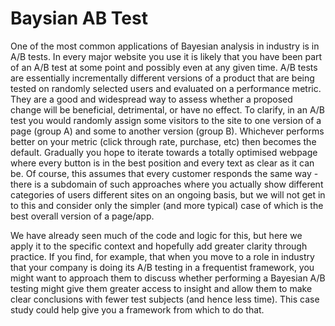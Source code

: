 # Baysian AB Test

One of the most common applications of Bayesian analysis in industry is in A/B tests. In every major website you use it is likely that you have been part of an A/B test at some point and possibly even at any given time. A/B tests are essentially incrementally different versions of a product that are being tested on randomly selected users and evaluated on a performance metric. They are a good and widespread way to assess whether a proposed change will be beneficial, detrimental, or have no effect. To clarify, in an A/B test you would randomly assign some visitors to the site to one version of a page (group A) and some to another version (group B). Whichever performs better on your metric (click through rate, purchase, etc) then becomes the default. Gradually you hope to iterate towards a totally optimised webpage where every button is in the best position and every text as clear as it can be. Of course, this assumes that every customer responds the same way - there is a subdomain of such approaches where you actually show different categories of users different sites on an ongoing basis, but we will not get in to this and consider only the simpler (and more typical) case of which is the best overall version of a page/app.

We have already seen much of the code and logic for this, but here we apply it to the specific context and hopefully add greater clarity through practice. If you find, for example, that when you move to a role in industry that your company is doing its A/B testing in a frequentist framework, you might want to approach them to discuss whether performing a Bayesian A/B testing might give them greater access to insight and allow them to make clear conclusions with fewer test subjects (and hence less time). This case study could help give you a framework from which to do that.
